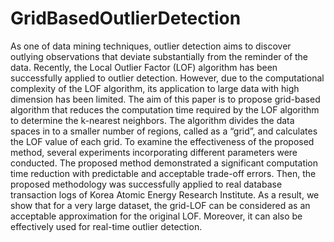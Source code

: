 # GridBasedOutlierDetection
As one of data mining techniques, outlier detection aims to discover outlying observations that deviate substantially from the reminder of the data. Recently, the Local Outlier Factor (LOF) algorithm has been successfully applied to outlier detection. However, due to the computational complexity of the LOF algorithm, its application to large data with high dimension has been limited. The aim of this paper is to propose grid-based algorithm that reduces the computation time required by the LOF algorithm to determine the k-nearest neighbors. The algorithm divides the data spaces in to a smaller number of regions, called as a “grid”, and calculates the LOF value of each grid. To examine the effectiveness of the proposed method, several experiments incorporating different parameters were conducted. The proposed method demonstrated a significant computation time reduction with predictable and acceptable trade-off errors. Then, the proposed methodology was successfully applied to real database transaction logs of Korea Atomic Energy Research Institute. As a result, we show that for a very large dataset, the grid-LOF can be considered as an acceptable approximation for the original LOF. Moreover, it can also be effectively used for real-time outlier detection.
